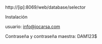 http://[ip]:8069/web/database/selector

Instalación

usuario: info@jocarsa.com

Contraseña y contraseña maestra:
DAM123$
